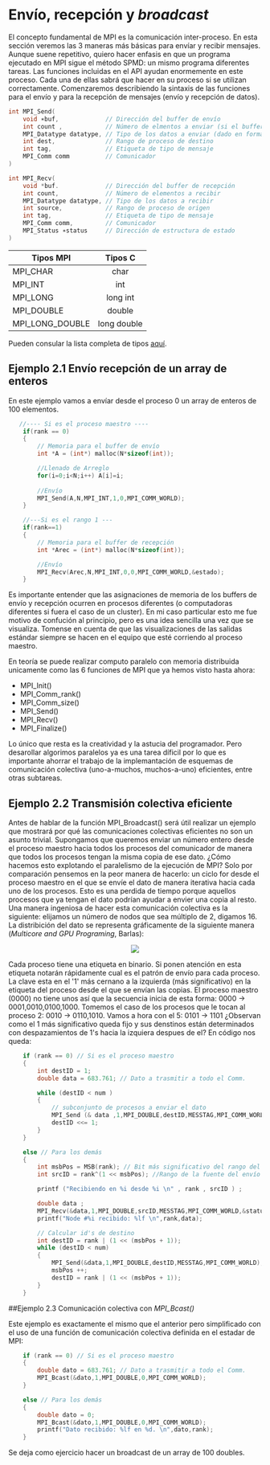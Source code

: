 # Envío, recepción y *broadcast*

El concepto fundamental de MPI es la comunicación inter-proceso. En esta sección veremos las 3 maneras más básicas para envíar y recibir mensajes. Aunque suene repetitivo, quiero hacer enfasis en que un programa ejecutado en MPI sigue el método SPMD: un mismo programa diferentes tareas. Las funciones incluidas en el API ayudan enormemente en este proceso. Cada una de ellas sabrá que hacer en su proceso si se utilizan correctamente. Comenzaremos describiendo la sintaxis de las funciones para el envío y para la recepción de mensajes (envío y recepción de datos).

```C
int MPI_Send(
    void ∗buf,             // Dirección del buffer de envío
    int count ,            // Número de elmentos a enviar (si el buffer es un array, este argumeto es su tamaño)
    MPI_Datatype datatype, // Tipo de los datos a enviar (dado en formatos MPI)
    int dest,              // Rango de proceso de destino
    int tag,               // Etiqueta de tipo de mensaje
    MPI_Comm comm          // Comunicador
)
```
```C
int MPI_Recv( 
    void *buf.             // Dirección del buffer de recepción
    int count,             // Número de elementos a recibir
    MPI_Datatype datatype, // Tipo de los datos a recibir
    int source,            // Rango de proceso de origen
    int tag,               // Etiqueta de tipo de mensaje
    MPI_Comm comm,         // Comunicador
    MPI_Status ∗status     // Dirección de estructura de estado
)
```
| Tipos MPI       | Tipos C       | 
| ----------------|:-------------:| 
| MPI_CHAR        | char          |
| MPI_INT         | int           |
| MPI_LONG        | long int      |
| MPI_DOUBLE      | double        |
| MPI_LONG_DOUBLE | long double   |

Pueden consular la lista completa de tipos [aquí](https://www.mpich.org/static/docs/latest/www3/Constants.html).

## Ejemplo 2.1 Envío recepción de un array de enteros
En este ejemplo vamos a envíar desde el proceso 0 un array de enteros de 100 elementos.

```C
   //---- Si es el proceso maestro ----
    if(rank == 0)
    {
        // Memoria para el buffer de envío
    	int *A = (int*) malloc(N*sizeof(int));

        //Llenado de Arreglo
        for(i=0;i<N;i++) A[i]=i;
        
        //Envío
        MPI_Send(A,N,MPI_INT,1,0,MPI_COMM_WORLD);  
    }

    //---Si es el rango 1 ---
    if(rank==1)
    {
        // Memoria para el buffer de recepción
    	int *Arec = (int*) malloc(N*sizeof(int));

        //Envío
        MPI_Recv(Arec,N,MPI_INT,0,0,MPI_COMM_WORLD,&estado); 
    }
```
Es importante entender que las asignaciones de memoria de los buffers de envío y recepción ocurren en procesos diferentes (o computadoras diferentes si fuera el caso de un cluster). En mi caso particular esto me fue motivo de confución al principio, pero es una idea sencilla una vez que se visualiza. Tomense en cuenta de que las visualizaciones de las salidas estándar siempre se hacen en el equipo que esté corriendo al proceso maestro.

En teoría se puede realizar computo paralelo con memoria distribuida unicamente como las 6 funciones de MPI que ya hemos visto hasta ahora:

* MPI_Init()
* MPI_Comm_rank()
* MPI_Comm_size()
* MPI_Send()
* MPI_Recv()
* MPI_Finalize()

Lo único que resta es la creatividad y la astucia del programador. Pero desarollar algorimos paralelos ya es una tarea díficil por lo que es importante ahorrar el trabajo de la implemantación de esquemas de comunicación colectiva (uno-a-muchos, muchos-a-uno) eficientes, entre otras subtareas.

## Ejemplo 2.2 Transmisión colectiva eficiente

Antes de hablar de la función MPI_Broadcast() será útil realizar un ejemplo que mostrará por qué las comunicaciones colectivas eficientes no son un asunto trivial. Supongamos que queremos enviar un número entero desde el proceso maestro hacia todos los procesos del comunicador de manera que todos los procesos tengan la misma copia de ese dato. ¿Cómo hacemos esto explotando el paralelismo de la ejecución de MPI? Solo por comparación pensemos en la peor manera de hacerlo: un ciclo for desde el proceso maestro en el que se envíe el dato de manera iterativa hacia cada uno de los procesos. Esto es una perdida de tiempo porque aquellos procesos que ya tengan el dato podrían ayudar a envier una copia al resto. Una manera ingeniosa de hacer esta comunicación colectiva es la siguiente: elijamos un número de nodos que sea múltiplo de 2, digamos 16. La distribición del dato se representa gráficamente de la siguiente manera (*Multicore and GPU Programing*, Barlas):

<p align="center">
<img src="https://1.bp.blogspot.com/-BHYeND9v-EI/X2F_iTnM3TI/AAAAAAAACas/bVjH2o1uBjUvNtLh3By-y4oTuVmQ2ld1gCLcBGAsYHQ/s16000/Broadcast_MPI_FromScratch.png">
</p>

Cada proceso tiene una etiqueta en binario. Si ponen atención en esta etiqueta notarán rápidamente cual es el patrón de envío para cada proceso. La clave esta en el '1' más cernano a la izquierda (más significativo) en la etiqueta del proceso desde el que se envían las copias. El proceso maestro (0000) no tiene unos así que la secuencia inicia de esta forma: 0000 -> 0001,0010,0100,1000. Tomemos el caso de los procesos que le tocan al proceso 2: 0010 -> 0110,1010. Vamos a hora con el 5: 0101 -> 1101 ¿Observan como el 1 más significativo queda fijo y sus denstinos están determinados con despazamientos de 1's hacia la izquiera despues de el? En código nos queda:

```C
    if (rank == 0) // Si es el proceso maestro
    {
        int destID = 1;
        double data = 683.761; // Dato a trasmitir a todo el Comm.

        while (destID < num )
        {
            // subconjunto de procesos a enviar el dato
            MPI_Send (& data ,1,MPI_DOUBLE,destID,MESSTAG,MPI_COMM_WORLD ) ;
            destID <<= 1;
        }
    }

    else // Para los demás
    {
        int msbPos = MSB(rank); // Bit más significativo del rango del proc.
        int srcID = rank^(1 << msbPos); //Rango de la fuente del envío

        printf ("Recibiendo en %i desde %i \n" , rank , srcID ) ;

        double data ;
        MPI_Recv(&data,1,MPI_DOUBLE,srcID,MESSTAG,MPI_COMM_WORLD,&status);
        printf("Node #%i recibido: %lf \n",rank,data);

        // Calcular id's de destino
        int destID = rank | (1 << (msbPos + 1));
        while (destID < num)
        {
            MPI_Send(&data,1,MPI_DOUBLE,destID,MESSTAG,MPI_COMM_WORLD);
            msbPos ++;
            destID = rank | (1 << (msbPos + 1));
        }
    }
```
    
##Ejemplo 2.3 Comunicación colectiva con *MPI_Bcast()*

Este ejemplo es exactamente el mismo que el anterior pero simplificado con el uso de una función de comunicación colectiva definida en el estadar de MPI:

```C
    if (rank == 0) // Si es el proceso maestro
    {
        double dato = 683.761; // Dato a trasmitir a todo el Comm.
        MPI_Bcast(&dato,1,MPI_DOUBLE,0,MPI_COMM_WORLD);
    }

    else // Para los demás
    {
        double dato = 0; 
        MPI_Bcast(&dato,1,MPI_DOUBLE,0,MPI_COMM_WORLD);
        printf("Dato recibido: %lf en %d. \n",dato,rank);
    }
 ```   
Se deja como ejercicio hacer un broadcast de un array de 100 doubles. 
    




